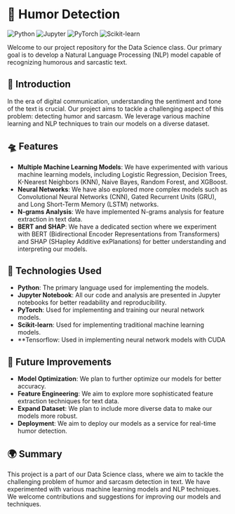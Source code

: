 # 🚀 Humor Detection

![Python](https://img.shields.io/badge/Python-3776AB?style=for-the-badge&logo=python&logoColor=white) ![Jupyter](https://img.shields.io/badge/Jupyter-F37626?style=for-the-badge&logo=Jupyter&logoColor=white) ![PyTorch](https://img.shields.io/badge/PyTorch-EE4C2C?style=for-the-badge&logo=PyTorch&logoColor=white) ![Scikit-learn](https://img.shields.io/badge/Scikit_learn-F7931E?style=for-the-badge&logo=scikit-learn&logoColor=white)

Welcome to our project repository for the Data Science class. Our primary goal is to develop a Natural Language Processing (NLP) model capable of recognizing humorous and sarcastic text.

## 🌌 Introduction

In the era of digital communication, understanding the sentiment and tone of the text is crucial. Our project aims to tackle a challenging aspect of this problem: detecting humor and sarcasm. We leverage various machine learning and NLP techniques to train our models on a diverse dataset.

## 🛸 Features

- **Multiple Machine Learning Models**: We have experimented with various machine learning models, including Logistic Regression, Decision Trees, K-Nearest Neighbors (KNN), Naive Bayes, Random Forest, and XGBoost.
- **Neural Networks**: We have also explored more complex models such as Convolutional Neural Networks (CNN), Gated Recurrent Units (GRU), and Long Short-Term Memory (LSTM) networks.
- **N-grams Analysis**: We have implemented N-grams analysis for feature extraction in text data.
- **BERT and SHAP**: We have a dedicated section where we experiment with BERT (Bidirectional Encoder Representations from Transformers) and SHAP (SHapley Additive exPlanations) for better understanding and interpreting our models.

## 🤖 Technologies Used

- **Python**: The primary language used for implementing the models.
- **Jupyter Notebook**: All our code and analysis are presented in Jupyter notebooks for better readability and reproducibility.
- **PyTorch**: Used for implementing and training our neural network models.
- **Scikit-learn**: Used for implementing traditional machine learning models.
- **Tensorflow: Used in implementing neural network models with CUDA
## 🌠 Future Improvements

- **Model Optimization**: We plan to further optimize our models for better accuracy.
- **Feature Engineering**: We aim to explore more sophisticated feature extraction techniques for text data.
- **Expand Dataset**: We plan to include more diverse data to make our models more robust.
- **Deployment**: We aim to deploy our models as a service for real-time humor detection.

## 🌍 Summary

This project is a part of our Data Science class, where we aim to tackle the challenging problem of humor and sarcasm detection in text. We have experimented with various machine learning models and NLP techniques. We welcome contributions and suggestions for improving our models and techniques.

